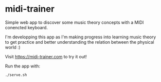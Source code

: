 # midi-trainer
Simple web app to discover some music theory concepts with a MIDI conencted keyboard.

I'm developping this app as I'm making progress into learning music theory to get practice and better understanding the relation between the physical world :)

Visit https://midi-trainer.com to try it out!

Run the app with:

```
./serve.sh
```
